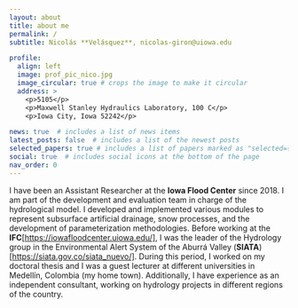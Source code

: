 ```yaml
---
layout: about
title: about me
permalink: /
subtitle: Nicolás **Velásquez**, nicolas-giron@uiowa.edu

profile:
  align: left
  image: prof_pic_nico.jpg
  image_circular: true # crops the image to make it circular
  address: >
    <p>5105</p>
    <p>Maxwell Stanley Hydraulics Laboratory, 100 C</p>
    <p>Iowa City, Iowa 52242</p>

news: true  # includes a list of news items
latest_posts: false  # includes a list of the newest posts
selected_papers: true # includes a list of papers marked as "selected={true}"
social: true  # includes social icons at the bottom of the page
nav_order: 0
---
```


I have been an Assistant Researcher at the **Iowa Flood Center** since 2018. I am part of the development and evaluation team in charge of the hydrological model. I developed and implemented various modules to represent subsurface artificial drainage, snow processes, and the development of parameterization methodologies. Before working at the **IFC**[https://iowafloodcenter.uiowa.edu/], I was the leader of the Hydrology group in the Environmental Alert System of the Aburrá Valley (**SIATA**)[https://siata.gov.co/siata_nuevo/]. During this period, I worked on my doctoral thesis and I was a guest lecturer at different universities in Medellín, Colombia (my home town). Additionally, I have experience as an independent consultant, working on hydrology projects in different regions of the country.
